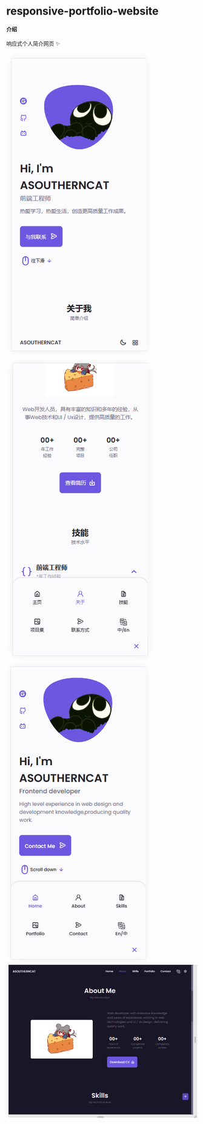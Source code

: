 # responsive-portfolio-website

#### 介绍
响应式个人简介网页 :sparkles: 

![输入图片说明](assets/preview/index.png) ![输入图片说明](assets/preview/about.png) ![输入图片说明](assets/preview/translate.png) ![输入图片说明](assets/preview/responsive-layout.png)